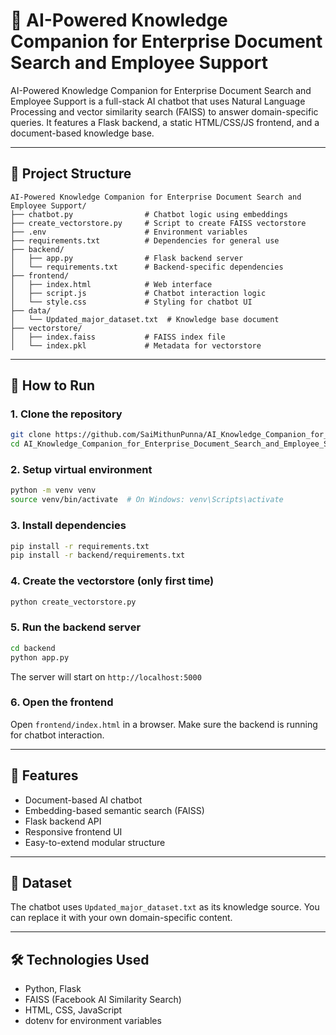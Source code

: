 
# 🧠 AI-Powered Knowledge Companion for Enterprise Document Search and Employee Support

AI-Powered Knowledge Companion for Enterprise Document Search and Employee Support is a full-stack AI chatbot that uses Natural Language Processing and vector similarity search (FAISS) to answer domain-specific queries. It features a Flask backend, a static HTML/CSS/JS frontend, and a document-based knowledge base.

---

## 📁 Project Structure

```
AI-Powered Knowledge Companion for Enterprise Document Search and Employee Support/
├── chatbot.py                # Chatbot logic using embeddings
├── create_vectorstore.py     # Script to create FAISS vectorstore
├── .env                      # Environment variables
├── requirements.txt          # Dependencies for general use
├── backend/
│   ├── app.py                # Flask backend server
│   └── requirements.txt      # Backend-specific dependencies
├── frontend/
│   ├── index.html            # Web interface
│   ├── script.js             # Chatbot interaction logic
│   └── style.css             # Styling for chatbot UI
├── data/
│   └── Updated_major_dataset.txt  # Knowledge base document
├── vectorstore/
│   ├── index.faiss           # FAISS index file
│   └── index.pkl             # Metadata for vectorstore
```

---

## 🚀 How to Run

### 1. Clone the repository

```bash
git clone https://github.com/SaiMithunPunna/AI_Knowledge_Companion_for_Enterprise_Document_Search_and_Employee_Support.git
cd AI_Knowledge_Companion_for_Enterprise_Document_Search_and_Employee_Support
```

### 2. Setup virtual environment

```bash
python -m venv venv
source venv/bin/activate  # On Windows: venv\Scripts\activate
```

### 3. Install dependencies

```bash
pip install -r requirements.txt
pip install -r backend/requirements.txt
```

### 4. Create the vectorstore (only first time)

```bash
python create_vectorstore.py
```

### 5. Run the backend server

```bash
cd backend
python app.py
```

The server will start on `http://localhost:5000`

### 6. Open the frontend

Open `frontend/index.html` in a browser. Make sure the backend is running for chatbot interaction.

---

## 📌 Features

- Document-based AI chatbot
- Embedding-based semantic search (FAISS)
- Flask backend API
- Responsive frontend UI
- Easy-to-extend modular structure

---

## 📄 Dataset

The chatbot uses `Updated_major_dataset.txt` as its knowledge source. You can replace it with your own domain-specific content.

---

## 🛠 Technologies Used

- Python, Flask
- FAISS (Facebook AI Similarity Search)
- HTML, CSS, JavaScript
- dotenv for environment variables



